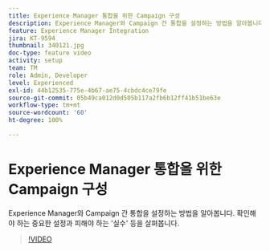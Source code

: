 ```yaml
---
title: Experience Manager 통합을 위한 Campaign 구성
description: Experience Manager와 Campaign 간 통합을 설정하는 방법을 알아봅니다. 확인해야 하는 중요한 설정과 피해야 하는 '실수' 등을 살펴봅니다.
feature: Experience Manager Integration
jira: KT-9594
thumbnail: 340121.jpg
doc-type: feature video
activity: setup
team: TM
role: Admin, Developer
level: Experienced
exl-id: 44b12535-775e-4b67-ae75-4cbdc4ce79fe
source-git-commit: 05b49ca012d0d505b117a2fb6b12ff41b51be63e
workflow-type: tm+mt
source-wordcount: '60'
ht-degree: 100%

---
```


# Experience Manager 통합을 위한 Campaign 구성

Experience Manager와 Campaign 간 통합을 설정하는 방법을 알아봅니다. 확인해야 하는 중요한 설정과 피해야 하는 &#39;실수&#39; 등을 살펴봅니다.

>[!VIDEO](https://video.tv.adobe.com/v/340121?quality=12&learn=on)
